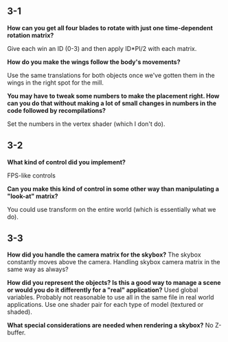 ## 3-1

**How can you get all four blades to rotate with just one time-dependent rotation matrix?**

Give each win an ID (0-3) and then apply ID*PI/2 with each matrix.

**How do you make the wings follow the body's movements?**

Use the same translations for both objects once we've gotten them in the wings in the right spot for the mill.

**You may have to tweak some numbers to make the placement right. How can you do that without making a lot of small changes in numbers in the code followed by recompilations?**

Set the numbers in the vertex shader (which I don't do).

## 3-2

**What kind of control did you implement?**

FPS-like controls

**Can you make this kind of control in some other way than manipulating a "look-at" matrix?**

You could use transform on the entire world (which is essentially what we do).

## 3-3

**How did you handle the camera matrix for the skybox?**
The skybox constantly moves above the camera. Handling skybox camera matrix in the same way as always?

**How did you represent the objects? Is this a good way to manage a scene or would you do it differently for a "real" application?**
Used global variables. Probably not reasonable to use all in the same file in real world applications. Use one shader pair for each type of model (textured or shaded).

**What special considerations are needed when rendering a skybox?**
No Z-buffer.
